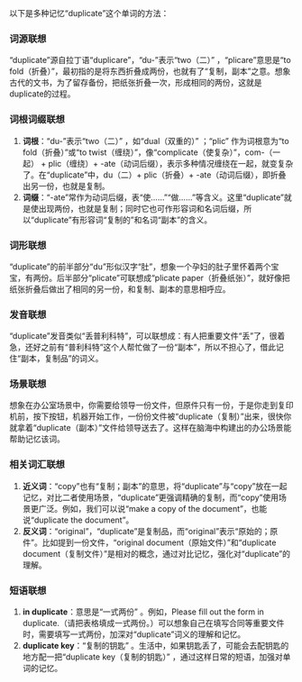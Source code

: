 以下是多种记忆“duplicate”这个单词的方法：
### 词源联想
“duplicate”源自拉丁语“duplicare”，“du-”表示“two（二）” ，“plicare”意思是“to fold（折叠）”，最初指的是将东西折叠成两份，也就有了“复制，副本”之意。想象古代的文书，为了留存备份，把纸张折叠一次，形成相同的两份，这就是duplicate的过程。

### 词根词缀联想
1. **词根**：“du-”表示“two（二）” ，如“dual（双重的）” ；“plic” 作为词根意为“to fold（折叠）”或“to twist（缠绕）”，像“complicate（使复杂）”，com-（一起） + plic（缠绕）+ -ate（动词后缀），表示多种情况缠绕在一起，就变复杂了。在“duplicate”中，du（二）+ plic（折叠）+ -ate（动词后缀），即折叠出另一份，也就是复制。
2. **词缀**：“-ate”常作为动词后缀，表“使……”“做……”等含义。这里“duplicate”就是使出现两份，也就是复制；同时它也可作形容词和名词后缀，所以“duplicate”有形容词“复制的”和名词“副本”的含义。

### 词形联想
“duplicate”的前半部分“du”形似汉字“肚”，想象一个孕妇的肚子里怀着两个宝宝，有两份。后半部分“plicate”可联想成“plicate paper（折叠纸张）”，就好像把纸张折叠后做出了相同的另一份，和复制、副本的意思相呼应。

### 发音联想
“duplicate”发音类似“丢普利科特”，可以联想成：有人把重要文件“丢”了，很着急，还好之前有“普利科特”这个人帮忙做了一份“副本”，所以不担心了，借此记住“副本，复制品”的词义。

### 场景联想
想象在办公室场景中，你需要给领导一份文件，但原件只有一份，于是你走到复印机前，按下按钮，机器开始工作，一份份文件被“duplicate（复制）”出来，很快你就拿着“duplicate（副本）”文件给领导送去了。这样在脑海中构建出的办公场景能帮助记忆该词。

### 相关词汇联想
1. **近义词**：“copy”也有“复制；副本”的意思，将“duplicate”与“copy”放在一起记忆，对比二者使用场景，“duplicate”更强调精确的复制，而“copy”使用场景更广泛。例如，我们可以说“make a copy of the document”，也能说“duplicate the document”。
2. **反义词**：“original”，“duplicate”是复制品，而“original”表示“原始的；原件”。比如提到一份文件，“original document（原始文件）”和“duplicate document（复制文件）”是相对的概念，通过对比记忆，强化对“duplicate”的理解。

### 短语联想
1. **in duplicate**：意思是“一式两份” 。例如，Please fill out the form in duplicate.（请把表格填成一式两份。）可以想象自己在填写合同等重要文件时，需要填写一式两份，加深对“duplicate”词义的理解和记忆。
2. **duplicate key**：“复制的钥匙” 。生活中，如果钥匙丢了，可能会去配钥匙的地方配一把“duplicate key（复制的钥匙）” ，通过这样日常的短语，加强对单词的记忆。 